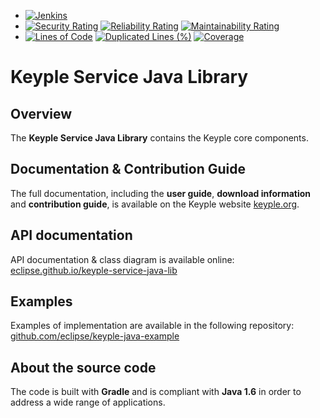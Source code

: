 - [![Jenkins](https://img.shields.io/jenkins/build?jobUrl=https%3A%2F%2Fci.eclipse.org%2Fkeyple%2Fjob%2FKeyple%2Fjob%2Fkeyple-service-java-lib%2Fjob%2Fmain%2F)](https://ci.eclipse.org/keyple/job/Keyple/job/keyple-service-java-lib/job/main/)
- [![Security Rating](https://sonarcloud.io/api/project_badges/measure?project=eclipse_keyple-service-java-lib&metric=security_rating)](https://sonarcloud.io/summary/new_code?id=eclipse_keyple-service-java-lib)
[![Reliability Rating](https://sonarcloud.io/api/project_badges/measure?project=eclipse_keyple-service-java-lib&metric=reliability_rating)](https://sonarcloud.io/summary/new_code?id=eclipse_keyple-service-java-lib)
[![Maintainability Rating](https://sonarcloud.io/api/project_badges/measure?project=eclipse_keyple-service-java-lib&metric=sqale_rating)](https://sonarcloud.io/summary/new_code?id=eclipse_keyple-service-java-lib)
- [![Lines of Code](https://sonarcloud.io/api/project_badges/measure?project=eclipse_keyple-service-java-lib&metric=ncloc)](https://sonarcloud.io/summary/new_code?id=eclipse_keyple-service-java-lib)
[![Duplicated Lines (%)](https://sonarcloud.io/api/project_badges/measure?project=eclipse_keyple-service-java-lib&metric=duplicated_lines_density)](https://sonarcloud.io/summary/new_code?id=eclipse_keyple-service-java-lib)
[![Coverage](https://sonarcloud.io/api/project_badges/measure?project=eclipse_keyple-service-java-lib&metric=coverage)](https://sonarcloud.io/summary/new_code?id=eclipse_keyple-service-java-lib)

# Keyple Service Java Library

## Overview

The **Keyple Service Java Library** contains the Keyple core components.

## Documentation & Contribution Guide

The full documentation, including the **user guide**, **download information** and **contribution guide**, is available on the Keyple website [keyple.org](https://keyple.org).

## API documentation

API documentation & class diagram is available online: [eclipse.github.io/keyple-service-java-lib](https://eclipse.github.io/keyple-service-java-lib)

## Examples

Examples of implementation are available in the following repository: [github.com/eclipse/keyple-java-example](https://github.com/eclipse/keyple-java-example)

## About the source code

The code is built with **Gradle** and is compliant with **Java 1.6** in order to address a wide range of applications.